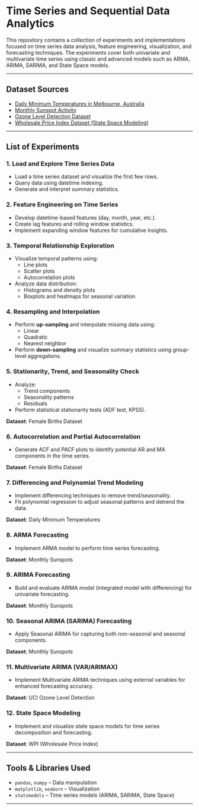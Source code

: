 # Time Series and Sequential Data Analytics

This repository contains a collection of experiments and implementations focused on time series data analysis, feature engineering, visualization, and forecasting techniques. The experiments cover both univariate and multivariate time series using classic and advanced models such as ARMA, ARIMA, SARIMA, and State Space models.

---

## Dataset Sources

- [Daily Minimum Temperatures in Melbourne, Australia](https://raw.githubusercontent.com/jbrownlee/Datasets/master/daily-min-temperatures.csv)
- [Monthly Sunspot Activity](https://raw.githubusercontent.com/jbrownlee/Datasets/master/monthly-sunspots.csv)
- [Ozone Level Detection Dataset](https://archive.ics.uci.edu/ml/datasets/Ozone+Level+Detection)
- [Wholesale Price Index Dataset (State Space Modeling)](https://www.stata-press.com/data/r17/wpi1.dta)

---

## List of Experiments

### 1. Load and Explore Time Series Data
- Load a time series dataset and visualize the first few rows.
- Query data using datetime indexing.
- Generate and interpret summary statistics.

### 2. Feature Engineering on Time Series
- Develop datetime-based features (day, month, year, etc.).
- Create lag features and rolling window statistics.
- Implement expanding window features for cumulative insights.

### 3. Temporal Relationship Exploration
- Visualize temporal patterns using:
  - Line plots
  - Scatter plots
  - Autocorrelation plots
- Analyze data distribution:
  - Histograms and density plots
  - Boxplots and heatmaps for seasonal variation

### 4. Resampling and Interpolation
- Perform **up-sampling** and interpolate missing data using:
  - Linear
  - Quadratic
  - Nearest neighbor
- Perform **down-sampling** and visualize summary statistics using group-level aggregations.

### 5. Stationarity, Trend, and Seasonality Check
- Analyze:
  - Trend components
  - Seasonality patterns
  - Residuals
- Perform statistical stationarity tests (ADF test, KPSS).

**Dataset**: Female Births Dataset
### 6. Autocorrelation and Partial Autocorrelation
- Generate ACF and PACF plots to identify potential AR and MA components in the time series.

**Dataset**: Female Births Dataset
### 7. Differencing and Polynomial Trend Modeling
- Implement differencing techniques to remove trend/seasonality.
- Fit polynomial regression to adjust seasonal patterns and detrend the data.

**Dataset**: Daily Minimum Temperatures

### 8. ARMA Forecasting
- Implement ARMA model to perform time series forecasting.

**Dataset**: Monthly Sunspots

### 9. ARIMA Forecasting
- Build and evaluate ARIMA model (integrated model with differencing) for univariate forecasting.

**Dataset**: Monthly Sunspots

### 10. Seasonal ARIMA (SARIMA) Forecasting
- Apply Seasonal ARIMA for capturing both non-seasonal and seasonal components.

**Dataset**: Monthly Sunspots

### 11. Multivariate ARIMA (VAR/ARIMAX)
- Implement Multivariate ARIMA techniques using external variables for enhanced forecasting accuracy.

**Dataset**: UCI Ozone Level Detection

### 12. State Space Modeling
- Implement and visualize state space models for time series decomposition and forecasting.

**Dataset**: WPI (Wholesale Price Index)

---

## Tools & Libraries Used

- `pandas`, `numpy` – Data manipulation  
- `matplotlib`, `seaborn` – Visualization  
- `statsmodels` – Time series models (ARIMA, SARIMA, State Space)  
---

